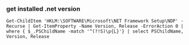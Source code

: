 ### get installed .net version
```
Get-ChildItem 'HKLM:\SOFTWARE\Microsoft\NET Framework Setup\NDP' -Recurse | Get-ItemProperty -Name Version, Release -ErrorAction 0 | where { $_.PSChildName -match '^(?!S)\p{L}'} | select PSChildName, Version, Release
```


